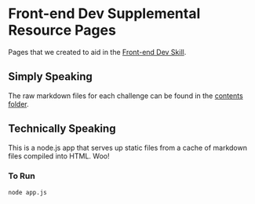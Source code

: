 # Front-end Dev Supplemental Resource Pages
Pages that we created to aid in the [Front-end Dev Skill](https://www.diy.org/skills/front-enddev). 

## Simply Speaking

The raw markdown files for each challenge can be found in the [contents folder](https://github.com/diy/opensourcerer.diy.org/tree/master/content).

## Technically Speaking

This is a node.js app that serves up static files from a cache of markdown files compiled into HTML. Woo! 

### To Run

    node app.js
